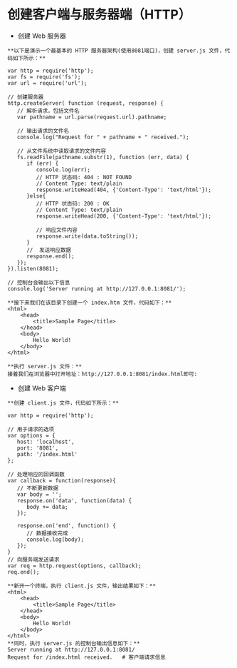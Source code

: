 # 创建客户端与服务器端（HTTP）

+ 创建 Web 服务器
>
    **以下是演示一个最基本的 HTTP 服务器架构(使用8081端口)，创建 server.js 文件，代码如下所示：**
    
    var http = require('http');
    var fs = require('fs');
    var url = require('url');    
    
    // 创建服务器
    http.createServer( function (request, response) {  
       // 解析请求，包括文件名
       var pathname = url.parse(request.url).pathname;
       
       // 输出请求的文件名
       console.log("Request for " + pathname + " received.");
       
       // 从文件系统中读取请求的文件内容
       fs.readFile(pathname.substr(1), function (err, data) {
          if (err) {
             console.log(err);
             // HTTP 状态码: 404 : NOT FOUND
             // Content Type: text/plain
             response.writeHead(404, {'Content-Type': 'text/html'});
          }else{	         
             // HTTP 状态码: 200 : OK
             // Content Type: text/plain
             response.writeHead(200, {'Content-Type': 'text/html'});	
             
             // 响应文件内容
             response.write(data.toString());		
          }
          //  发送响应数据
          response.end();
       });   
    }).listen(8081);
    
    // 控制台会输出以下信息
    console.log('Server running at http://127.0.0.1:8081/');
    
    **接下来我们在该目录下创建一个 index.htm 文件，代码如下：**
    <html>
        <head>
            <title>Sample Page</title>
        </head>
        <body>
            Hello World!
        </body>
    </html>
    
    **执行 server.js 文件：**
    接着我们在浏览器中打开地址：http://127.0.0.1:8081/index.html即可:

+ 创建 Web 客户端
>
    **创建 client.js 文件，代码如下所示：**
    
    var http = require('http');    
    
    // 用于请求的选项
    var options = {
       host: 'localhost',
       port: '8081',
       path: '/index.html'  
    };
    
    // 处理响应的回调函数
    var callback = function(response){
       // 不断更新数据
       var body = '';
       response.on('data', function(data) {
          body += data;
       });
       
       response.on('end', function() {
          // 数据接收完成
          console.log(body);
       });
    }
    // 向服务端发送请求
    var req = http.request(options, callback);
    req.end();
    
    **新开一个终端，执行 client.js 文件，输出结果如下：**
    <html>
        <head>
            <title>Sample Page</title>
        </head>
        <body>
            Hello World!
        </body>
    </html>
    **同时，执行 server.js 的控制台输出信息如下：**
    Server running at http://127.0.0.1:8081/
    Request for /index.html received.   # 客户端请求信息